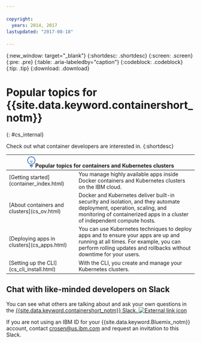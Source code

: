 ```yaml
---

copyright:
  years: 2014, 2017
lastupdated: "2017-08-18"

---
```


{:new_window: target="_blank"}
{:shortdesc: .shortdesc}
{:screen: .screen}
{:pre: .pre}
{:table: .aria-labeledby="caption"}
{:codeblock: .codeblock}
{:tip: .tip}
{:download: .download}


# Popular topics for {{site.data.keyword.containershort_notm}}
{: #cs_internal}

Check out what container developers are interested in.
{:shortdesc}

<table>
<thead>
<th colspan=2><img src="images/idea.png"/>Popular topics for containers and Kubernetes clusters</th>
</thead>
<tbody>
<tr>
<td>[Getting started](container_index.html)</td>
<td>You manage highly available apps inside Docker containers and Kubernetes clusters on the IBM cloud.</td>
</tr>
<tr>
<td>[About containers and clusters](cs_ov.html)</td>
<td>Docker and Kubernetes deliver built-in security and isolation, and they automate deployment, operation, scaling, and monitoring of containerized apps in a cluster of independent compute hosts.</td>
</tr>
<tr>
<td>[Deploying apps in clusters](cs_apps.html)</td>
<td>You can use Kubernetes techniques to deploy apps and to ensure your apps are up and running at all times. For example, you can perform rolling updates and rollbacks without downtime for your users.</td>
</tr>
<tr>
<td>[Setting up the CLI](cs_cli_install.html)</td>
<td>With the CLI, you create and manage your Kubernetes clusters.</td>
</tr>
</tbody></table>

## Chat with like-minded developers on Slack

You can see what others are talking about and ask your own questions in the [{{site.data.keyword.containershort_notm}} Slack. ![External link icon](../icons/launch-glyph.svg "External link icon")](https://ibm-container-service.slack.com)

If you are not using an IBM ID for your {{site.data.keyword.Bluemix_notm}} account, contact [crosen@us.ibm.com](mailto:crosen@us.ibm.com) and request an invitation to this Slack.
